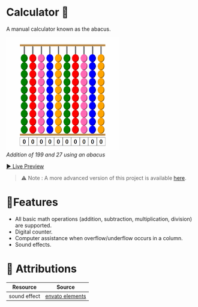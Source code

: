 # Calculator 🧮

A manual calculator known as the abacus. 

<p>
    <img src="assets/img/iterations/abacus.gif" alt="A gif showing addition of 199 and 27 with an abacus" height="300" width = "300">
    <br>
    <em>Addition of 199 and 27 using an abacus</em>
</p>

[▶ Live Preview](https://creme332.github.io/my-odin-projects/calculator/)

>⚠ Note : A more advanced version of this project is available [here](https://github.com/creme332/abacusLite).

# 🚀Features
- All basic math operations (addition, subtraction, multiplication, division) are supported.
- Digital counter.
- Computer assistance when overflow/underflow occurs in a column.
- Sound effects.

# 📌 Attributions
Resource | Source
---|---
sound effect |[envato elements](https://elements.envato.com/ball-hits-ball-F4J5TCX?utm_source=mixkit&utm_medium=referral&utm_campaign=elements_mixkit_cs_sfx_tag&_ga=2.1620531.345846574.1660484703-606969087.1658146778)
